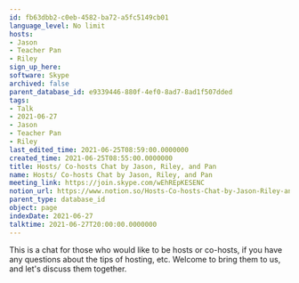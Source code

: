 ```yaml
---
id: fb63dbb2-c0eb-4582-ba72-a5fc5149cb01
language_level: No limit
hosts:
- Jason
- Teacher Pan
- Riley
sign_up_here: 
software: Skype
archived: false
parent_database_id: e9339446-880f-4ef0-8ad7-8ad1f507dded
tags:
- Talk
- 2021-06-27
- Jason
- Teacher Pan
- Riley
last_edited_time: 2021-06-25T08:59:00.0000000
created_time: 2021-06-25T08:55:00.0000000
title: Hosts/ Co-hosts Chat by Jason, Riley, and Pan
name: Hosts/ Co-hosts Chat by Jason, Riley, and Pan
meeting_link: https://join.skype.com/wEhREpKESENC
notion_url: https://www.notion.so/Hosts-Co-hosts-Chat-by-Jason-Riley-and-Pan-fb63dbb2c0eb4582ba72a5fc5149cb01
parent_type: database_id
object: page
indexDate: 2021-06-27
talktime: 2021-06-27T20:00:00.0000000
---
```


This is a chat for those who would like to be hosts or co-hosts, if you have any questions about the tips of hosting, etc. Welcome to bring them to us, and let's discuss them together.

